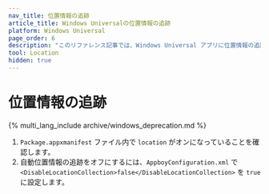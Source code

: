 ```yaml
---
nav_title: 位置情報の追跡
article_title: Windows Universalの位置情報の追跡
platform: Windows Universal
page_order: 6
description: "このリファレンス記事では、Windows Universal アプリに位置情報の追跡を追加する方法について説明します。"
tool: Location
hidden: true
---
```


# 位置情報の追跡
{% multi_lang_include archive/windows_deprecation.md %}

1. `Package.appxmanifest` ファイル内で `location` がオンになっていることを確認します。
2. 自動位置情報の追跡をオフにするには、`AppboyConfiguration.xml` で `<DisableLocationCollection>false</DisableLocationCollection>` を `true` に設定します。
